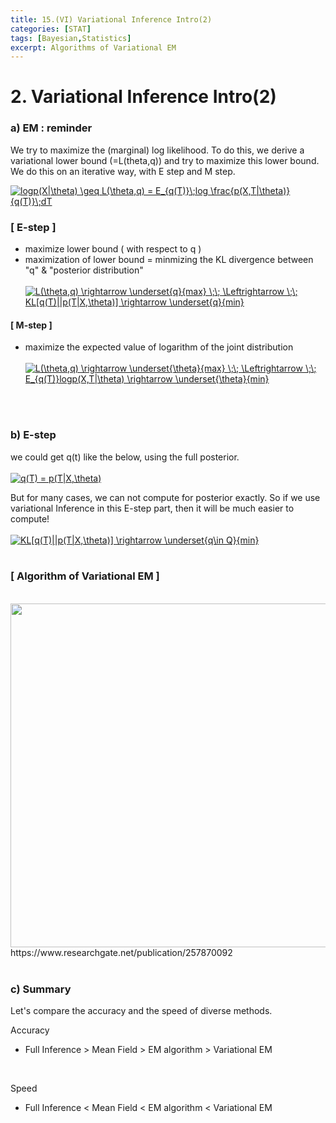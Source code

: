 ```yaml
---
title: 15.(VI) Variational Inference Intro(2)
categories: [STAT]
tags: [Bayesian,Statistics]
excerpt: Algorithms of Variational EM
---
```


# 2. Variational Inference Intro(2)

<script src="https://cdn.mathjax.org/mathjax/latest/MathJax.js?config=TeX-AMS-MML_HTMLorMML" type="text/javascript"></script>

### a) EM : reminder
We try to maximize the (marginal) log likelihood. To do this, we derive a variational lower bound (=L(theta,q)) and try to maximize this lower bound. We do this on an iterative way, with E step and M step.
<br>

<a href="https://www.codecogs.com/eqnedit.php?latex=logp(X|\theta)&space;\geq&space;L(\theta,q)&space;=&space;E_{q(T)}\;log&space;\frac{p(X,T|\theta)}{q(T)}\;dT" target="_blank"><img src="https://latex.codecogs.com/gif.latex?logp(X|\theta)&space;\geq&space;L(\theta,q)&space;=&space;E_{q(T)}\;log&space;\frac{p(X,T|\theta)}{q(T)}\;dT" title="logp(X|\theta) \geq L(\theta,q) = E_{q(T)}\;log \frac{p(X,T|\theta)}{q(T)}\;dT" /></a>
<br>
### [ E-step ]
- maximize lower bound ( with respect to q )
- maximization of lower bound = minmizing the KL divergence between "q" & "posterior distribution" <br> <br>
<a href="https://www.codecogs.com/eqnedit.php?latex=L(\theta,q)&space;\rightarrow&space;\underset{q}{max}&space;\;\;&space;\Leftrightarrow&space;\;\;&space;KL[q(T)||p(T|X,\theta)]&space;\rightarrow&space;\underset{q}{min}" target="_blank"><img src="https://latex.codecogs.com/gif.latex?L(\theta,q)&space;\rightarrow&space;\underset{q}{max}&space;\;\;&space;\Leftrightarrow&space;\;\;&space;KL[q(T)||p(T|X,\theta)]&space;\rightarrow&space;\underset{q}{min}" title="L(\theta,q) \rightarrow \underset{q}{max} \;\; \Leftrightarrow \;\; KL[q(T)||p(T|X,\theta)] \rightarrow \underset{q}{min}" /></a>

#### [ M-step ]
- maximize the expected value of logarithm of the joint distribution  <br> <br>
<a href="https://www.codecogs.com/eqnedit.php?latex=L(\theta,q)&space;\rightarrow&space;\underset{\theta}{max}&space;\;\;&space;\Leftrightarrow&space;\;\;&space;E_{q(T)}logp(X,T|\theta)&space;\rightarrow&space;\underset{\theta}{min}" target="_blank"><img src="https://latex.codecogs.com/gif.latex?L(\theta,q)&space;\rightarrow&space;\underset{\theta}{max}&space;\;\;&space;\Leftrightarrow&space;\;\;&space;E_{q(T)}logp(X,T|\theta)&space;\rightarrow&space;\underset{\theta}{min}" title="L(\theta,q) \rightarrow \underset{\theta}{max} \;\; \Leftrightarrow \;\; E_{q(T)}logp(X,T|\theta) \rightarrow \underset{\theta}{min}" /></a>
<br>
<br>

### b) E-step
we could get q(t) like the below, using the full posterior.  <br> <br>
<a href="https://www.codecogs.com/eqnedit.php?latex=q(T)&space;=&space;p(T|X,\theta)" target="_blank"><img src="https://latex.codecogs.com/gif.latex?q(T)&space;=&space;p(T|X,\theta)" title="q(T) = p(T|X,\theta)" /></a>
<br>

But for many cases, we can not compute for posterior exactly. So if we use variational Inference in this E-step part, then it will be much easier to compute! <br> <br>
<a href="https://www.codecogs.com/eqnedit.php?latex=KL[q(T)||p(T|X,\theta)]&space;\rightarrow&space;\underset{q\in&space;Q}{min}" target="_blank"><img src="https://latex.codecogs.com/gif.latex?KL[q(T)||p(T|X,\theta)]&space;\rightarrow&space;\underset{q\in&space;Q}{min}" title="KL[q(T)||p(T|X,\theta)] \rightarrow \underset{q\in Q}{min}" /></a>
<br>
<br>

### [ Algorithm of Variational EM ]
<br>
<img src="https://www.researchgate.net/publication/257870092/figure/fig2/AS:297341622996994@1447903175594/The-variational-E-M-algorithm.png" width="550" /> <br>
https://www.researchgate.net/publication/257870092
<br>
<br>

### c) Summary
Let's compare the accuracy and the speed of diverse methods.

Accuracy 
- Full Inference > Mean Field > EM algorithm > Variational EM
<br>

Speed 
- Full Inference < Mean Field < EM algorithm < Variational EM
